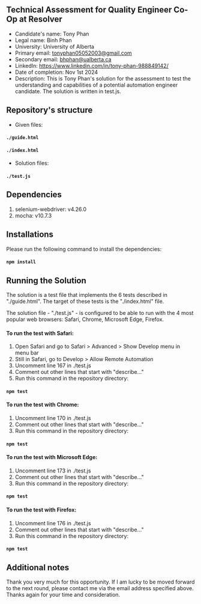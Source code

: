 ## Technical Assessment for Quality Engineer Co-Op at Resolver
- Candidate's name: Tony Phan
- Legal name: Binh Phan
- University: University of Alberta
- Primary email: tonyphan05052003@gmail.com
- Secondary email: bhphan@ualberta.ca
- LinkedIn: https://www.linkedin.com/in/tony-phan-988849142/
- Date of completion: Nov 1st 2024
- Description: This is Tony Phan's solution for the assessment to test the understanding and capabilities of a potential automation engineer candidate. The solution is written in test.js.

## Repository's structure
- Given files: 
#### `./guide.html`
#### `./index.html`

- Solution files:
#### `./test.js`

## Dependencies
1. selenium-webdriver: v4.26.0
2. mocha: v10.7.3

## Installations
Please run the following command to install the dependencies:
#### `npm install`

## Running the Solution
The solution is a test file that implements the 6 tests described in "./guide.html". The target of these tests is the "./index.html" file.

The solution file - "./test.js" - is configured to be able to run with the 4 most popular web browsers: Safari, Chrome, Microsoft Edge, Firefox.

#### To run the test with Safari:
1. Open Safari and go to Safari > Advanced > Show Develop menu in menu bar
2. Still in Safari, go to Develop > Allow Remote Automation
3. Uncomment line 167 in ./test.js
4. Comment out other lines that start with "describe..."
5. Run this command in the repository directory:
#### `npm test`

#### To run the test with Chrome:
1. Uncomment line 170 in ./test.js
2. Comment out other lines that start with "describe..."
3. Run this command in the repository directory:
#### `npm test`

#### To run the test with Microsoft Edge:
1. Uncomment line 173 in ./test.js
2. Comment out other lines that start with "describe..."
3. Run this command in the repository directory:
#### `npm test`

#### To run the test with Firefox:
1. Uncomment line 176 in ./test.js
2. Comment out other lines that start with "describe..."
3. Run this command in the repository directory:
#### `npm test`

## Additional notes
Thank you very much for this opportunity. If I am lucky to be moved forward to the next round, please contact me via the email address specified above. Thanks again for your time and consideration.
